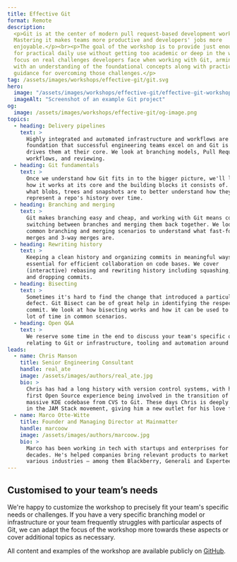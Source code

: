 ```yaml
---
title: Effective Git
format: Remote
description:
  <p>Git is at the center of modern pull request-based development workflows.
  Mastering it makes teams more productive and developers' jobs more
  enjoyable.</p><br><p>The goal of the workshop is to provide just enough detail
  for practical daily use without getting too academic or deep in the weeds. We
  focus on real challenges developers face when working with Git, arming them
  with an understanding of the foundational concepts along with practical
  guidance for overcoming those challenges.</p>
tag: /assets/images/workshops/effective-git/git.svg
hero:
  image: "/assets/images/workshops/effective-git/effective-git-workshop-hero.jpg"
  imageAlt: "Screenshot of an example Git project"
og:
  image: /assets/images/workshops/effective-git/og-image.png
topics:
  - heading: Delivery pipelines
    text: >
      Highly integrated and automated infrastructure and workflows are the
      foundation that successful engineering teams excel on and Git is what
      drives them at their core. We look at branching models, Pull Request based
      workflows, and reviewing.
  - heading: Git fundamentals
    text: >
      Once we understand how Git fits in to the bigger picture, we'll look into
      how it works at its core and the building blocks it consists of. We cover
      what blobs, trees and snapshots are to better understand how they
      represent a repo's history over time.
  - heading: Branching and merging
    text: >
      Git makes branching easy and cheap, and working with Git means constantly
      switching between branches and merging them back together. We look at
      common branching and merging scenarios to understand what fast-forward
      merges and 3-way merges are.
  - heading: Rewriting history
    text: >
      Keeping a clean history and organizing commits in meaningful ways is
      essential for efficient collaboration on code bases. We cover
      (interactive) rebasing and rewriting history including squashing, editing
      and dropping commits.
  - heading: Bisecting
    text: >
      Sometimes it's hard to find the change that introduced a particular
      defect. Git Bisect can be of great help in identifying the respective
      commit. We look at how bisecting works and how it can be used to save a
      lot of time in common scenarios.
  - heading: Open Q&A
    text: >
      We reserve some time in the end to discuss your team's specific questions
      relating to Git or infrastructure, tooling and automation around it.
leads:
  - name: Chris Manson
    title: Senior Engineering Consultant
    handle: real_ate
    image: /assets/images/authors/real_ate.jpg
    bio: >
      Chris has had a long history with version control systems, with his very
      first Open Source experience being involved in the transition of the
      massive KDE codebase from CVS to Git. These days Chris is deeply involved
      in the JAM Stack movement, giving him a new outlet for his love for Git.
  - name: Marco Otte-Witte
    title: Founder and Managing Director at Mainmatter
    handle: marcoow
    image: /assets/images/authors/marcoow.jpg
    bio: >
      Marco has been working in tech with startups and enterprises for 2
      decades. He's helped companies bring relevant products to market in
      various industries – among them Blackberry, Generali and Experteer.
---
```


<!--break-->

## Customised to your team’s needs

We're happy to customize the workshop to precisely fit your team's specific
needs or challenges. If you have a very specific branching model or
infrastructure or your team frequently struggles with particular aspects of Git,
we can adapt the focus of the workshop more towards these aspects or cover
additional topics as necessary.

All content and examples of the workshop are available publicly on
[GitHub](https://github.com/simplabs/git-workshop).
